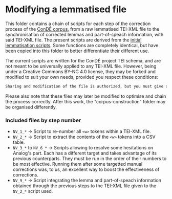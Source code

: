 # Modifying a lemmatised file

This folder contains a chain of scripts for each step of the correction process of the [ConDÉ corpus](https://github.com/RIN-ConDE/editions), from a raw lemmatised TEI-XML file to the synchronisation of corrected lemmas and part-of-speach information, with said TEI-XML file. The present scripts are derived from the [initial lemmatisation scripts](../lemmatize-new-witness). Some functions are completely identical, but have been copied into this folder to better differentiate their different use.

The current scripts are written for the ConDÉ project TEI schema, and are not meant to be universally applied to any TEI-XML file. However, being under a Creative Commons BY-NC 4.0 license, they may be forked and modified to suit your own needs, provided you respect these conditions:
```txt
Sharing and modification of the file is authorized, but you must give appropriate credit, provide a link to the license, and indicate if changes were made.  You may not use the material for commercial purposes. No further restrictions must be placed on the file.
```

Please also note that these files may later be modified to optimise and chain the process correctly. After this work, the "corpus-construction" folder may be organised differently.

### Included files by step number

* `NV_1_*` -> Script to re-number all `<w>` tokens within a TEI-XML file.
* `NV_2_*` -> Script to extract the contents of the `<w>` tokens into a CSV table.
* `NV_3_*` to `NV_6_*` -> Scripts allowing to resolve some hesitations on Analog's part. Each has a different target and takes advantage of its previous counterparts. They must be run in the order of their numbers to be most effective. Running them after some targetted manual corrections was, to us, an excellent way to boost the effectiveness of corrections.
* `NV_9_*` -> Script integrating the lemma and part-of-speach information obtained through the previous steps to the TEI-XML file given to the `NV_2_*` script used.